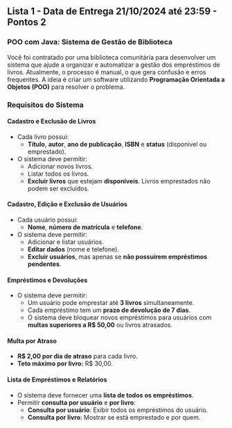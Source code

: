 ## Lista 1 - Data de Entrega 21/10/2024 até 23:59  - Pontos 2
###  POO com Java: Sistema de Gestão de Biblioteca

Você foi contratado por uma biblioteca comunitária para desenvolver um sistema que ajude a organizar e automatizar a gestão dos empréstimos de livros. Atualmente, o processo é manual, o que gera confusão e erros frequentes. A ideia é criar um software utilizando **Programação Orientada a Objetos (POO)** para resolver o problema.

### **Requisitos do Sistema**

#### **Cadastro e Exclusão de Livros**

-   Cada livro possui:
    -   **Título**, **autor**, **ano de publicação**, **ISBN** e **status** (disponível ou emprestado).
-   O sistema deve permitir:
    -   Adicionar novos livros.
    -   Listar todos os livros.
    -   **Excluir livros** que estejam **disponíveis**. Livros emprestados não podem ser excluídos.

#### **Cadastro, Edição e Exclusão de Usuários**

-   Cada usuário possui:
    -   **Nome**, **número de matrícula** e **telefone**.
-   O sistema deve permitir:
    -   Adicionar e listar usuários.
    -   **Editar dados** (nome e telefone).
    -   **Excluir usuários**, mas apenas se **não possuírem empréstimos pendentes**.

#### **Empréstimos e Devoluções**

-   O sistema deve permitir:
    -   Um usuário pode emprestar até **3 livros** simultaneamente.
    -   Cada empréstimo tem um **prazo de devolução de 7 dias**.
    -   O sistema deve bloquear novos empréstimos para usuários com **multas superiores a R$ 50,00** ou livros atrasados.

#### **Multa por Atraso**

-   **R$ 2,00 por dia de atraso** para cada livro.
-   **Teto máximo por livro:** R$ 30,00.

#### **Lista de Empréstimos e Relatórios**

-   O sistema deve fornecer uma **lista de todos os empréstimos**.
-   Permitir **consulta por usuário** e **por livro**:
    -   **Consulta por usuário**: Exibir todos os empréstimos do usuário.
    -   **Consulta por livro**: Mostrar se está emprestado e por quem.
